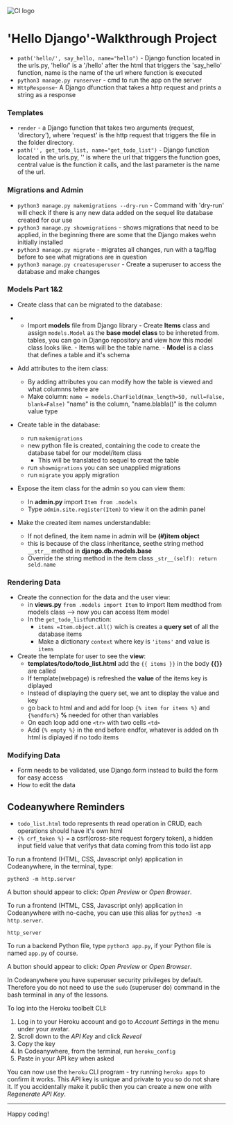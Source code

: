 ![CI logo](https://codeinstitute.s3.amazonaws.com/fullstack/ci_logo_small.png)

# 'Hello Django'-Walkthrough Project

- `path('hello/', say_hello, name="hello")` - Django function located in the urls.py, 'hello/' is a '/hello' after the html that triggers the 'say_hello' function, name is the name of the url where function is executed
- `python3 manage.py runserver` - cmd to run the app on the server
- `HttpResponse`- A Django dfunction that takes a http request and prints a string as a response

### Templates
- `render` -  a Django function that takes two arguments (request, 'directory'), where 'request' is the http request that triggers the file in the folder directory.
- `path('', get_todo_list, name="get_todo_list")` - Django function located in the urls.py, '' is where the url that triggers the function goes, central value is the function it calls, and the last parameter is the name of the url.

### Migrations and Admin

- `python3 manage.py makemigrations --dry-run` - Command with 'dry-run' will check if there is any new data added on the sequel lite database created for our use
- `python3 manage.py showmigrations` - shows migrations that need to be applied, in the beginning there are some that the Django makes wehn initially installed
- `python3 manage.py migrate` - migrates all changes, run with a tag/flag before to see what migrations are in question
- `python3 manage.py createsuperuser` - Create a superuser to access the database and make changes

### Models Part 1&2

- Create class that can be migrated to the database:
-    - Import **models** file from Django library
    - Create **Items** class and assign `models.Model` as the **base model class** to be inhereted from. tables, you can go in Django repository and view how this model class looks like.
    - Items will be the table name.
    - **Model** is a class that defines a table and it's schema
- Add attributes to the item class:
    - By adding attributes you can modify how the table is viewed and what columnns tehre are
    - Make column: `name = models.CharField(max_length=50, null=False, blank=False)` "name" is the column, "name.blabla()" is the column value type

- Create table in the database:
    - run `makemigrations`
    - new python file is created, containing the code to create the database tabel for our model/item class
       - This will be translated to sequel to creat the table
    - run `showmigrations` you can see unapplied migrations
    - run `migrate` you apply migration

- Expose the item class for the admin so you can view them:
    - In **admin.py** import `Item from .models`
    - Type `admin.site.register(Item)` to view it on the admin panel

- Make the created item names understandable:
    - If not defined, the item name in admin will be **(#)item object**
    - this is because of the class inheritance, seethe string method `__str__` method in **django.db.models.base**
    - Override the string method in the item class `_str__(self): return seld.name`

### Rendering Data
- Create the connection for the data and the user view:
    - in **views.py** `from .models import Item` to import Item medthod from models class --> now you can access Item model
    - In the `get_todo_list`function:
        - `items =Item.object.all()` wich is creates a **query set** of all the database items 
        - Make a dictionary `context` where key is `'items'` and value is `items`
- Create the template for user to see the **view**:
    - **templates/todo/todo_list.html** add the `{{ items }}` in the body **{{}}** are called 
    - If template(webpage) is refreshed the **value** of the items key is diplayed
    - Instead of displaying the query set, we ant to display the value and key
    - go back to html and and add for loop `{% item for items %}` and `{%endfor%}` **%** needed for other than variables
    - On each loop add one `<tr>` with two cells `<td>`
    - Add `{% empty %}` in the end before endfor, whatever is added on th html is diplayed if no todo items

### Modifying Data
- Form needs to be validated, use Django.form instead to build the form for easy access
- How to edit the data

## Codeanywhere Reminders
- `todo_list.html` todo represents th read operation in CRUD, each operations should have it's own html
- `{% crf_token %}` = a csrf(cross-site request forgery token), a hidden input field value that verifys that data coming from this todo list app

To run a frontend (HTML, CSS, Javascript only) application in Codeanywhere, in the terminal, type:

`python3 -m http.server`

A button should appear to click: _Open Preview_ or _Open Browser_.

To run a frontend (HTML, CSS, Javascript only) application in Codeanywhere with no-cache, you can use this alias for `python3 -m http.server`.

`http_server`

To run a backend Python file, type `python3 app.py`, if your Python file is named `app.py` of course.

A button should appear to click: _Open Preview_ or _Open Browser_.

In Codeanywhere you have superuser security privileges by default. Therefore you do not need to use the `sudo` (superuser do) command in the bash terminal in any of the lessons.

To log into the Heroku toolbelt CLI:

1. Log in to your Heroku account and go to _Account Settings_ in the menu under your avatar.
2. Scroll down to the _API Key_ and click _Reveal_
3. Copy the key
4. In Codeanywhere, from the terminal, run `heroku_config`
5. Paste in your API key when asked

You can now use the `heroku` CLI program - try running `heroku apps` to confirm it works. This API key is unique and private to you so do not share it. If you accidentally make it public then you can create a new one with _Regenerate API Key_.

---

Happy coding!
